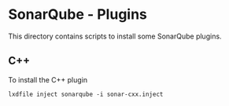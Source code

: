 SonarQube - Plugins
===================

This directory contains scripts to install some SonarQube plugins.

C++
---

To install the C++ plugin

```
lxdfile inject sonarqube -i sonar-cxx.inject
```
